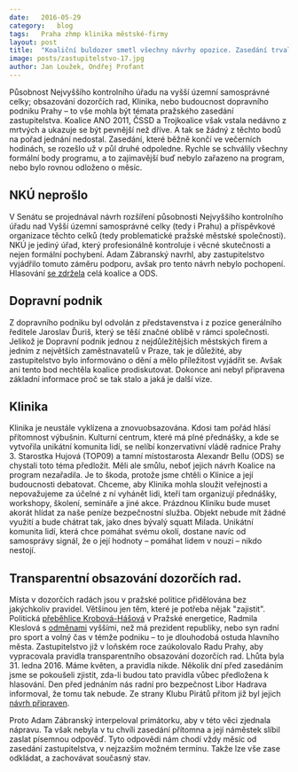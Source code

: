 ```yaml
---
date:	2016-05-29
category:	blog
tags:	Praha zhmp klinika městské-firmy
layout:	post
title:	"Koaliční buldozer smetl všechny návrhy opozice. Zasedání trvalo jen čtyři hodiny."
image: posts/zastupitelstvo-17.jpg
author:	Jan Loužek, Ondřej Profant
---
```


Působnost Nejvyššího kontrolního úřadu na vyšší územní samosprávné celky; obsazování dozorčích rad, Klinika, nebo budoucnost dopravního podniku Prahy – to vše mohla být témata pražského zasedání zastupitelstva. Koalice ANO 2011, ČSSD a Trojkoalice však vstala nedávno z mrtvých a ukazuje se být pevnější než dříve. A tak se žádný z těchto bodů na pořad jednání nedostal. Zasedání, které běžně končí ve večerních hodinách, se rozešlo už v půl druhé odpoledne. Rychle se schválily všechny formální body programu, a to zajímavější buď nebylo zařazeno na program, nebo bylo rovnou odloženo o měsíc.

## NKÚ neprošlo

V Senátu se projednával návrh rozšíření působnosti Nejvyššího kontrolního úřadu nad Vyšší územní samosprávné celky (tedy i Prahu) a příspěvkové organizace těchto celků (tedy problematické pražské městské společnosti). NKÚ je jediný úřad, který profesionálně kontroluje i věcné skutečnosti a nejen formální pochybení. Adam Zábranský navrhl, aby zastupitelstvo vyjádřilo tomuto záměru podporu, avšak pro tento návrh nebylo pochopení. Hlasování [se zdržela](https://www.flickr.com/photos/pirati/27167177592/) celá koalice a ODS.

## Dopravní podnik

Z dopravního podniku byl odvolán z představenstva i z pozice generálního ředitele Jaroslav Ďuriš, který se těší značné oblibě v rámci společnosti. Jelikož je Dopravní podnik jednou z nejdůležitějších městských firem a jedním z největších zaměstnavatelů v Praze, tak je důležité, aby zastupitelstvo bylo informováno o dění a mělo příležitost vyjádřit se. Avšak ani tento bod nechtěla koalice prodiskutovat. Dokonce ani nebyl připravena základní informace proč se tak stalo a jaká je další vize.

## Klinika

Klinika je neustále vyklízena a znovuobsazována. Kdosi tam pořád hlásí přítomnost výbušnin. Kulturní centrum, které má plné přednášky, a kde se vytvořila unikátní komunita lidí, se nelíbí konzervativní vládě radnice Prahy 3. Starostka Hujová (TOP09) a tamní místostarosta Alexandr Bellu (ODS) se chystali toto téma předložit. Měli ale smůlu, neboť jejich návrh Koalice na program nezařadila. Je to škoda, protože jsme chtěli o Klinice a její budoucnosti debatovat. Chceme, aby Klinika mohla sloužit veřejnosti a nepovažujeme za účelné z ní vyhánět lidi, kteří tam organizují přednášky, workshopy, školení, semináře a jiné akce. Prázdnou Kliniku bude muset akorát hlídat za naše peníze bezpečnostní služba. Objekt nebude mít žádné využití a bude chátrat tak, jako dnes bývalý squatt Milada. Unikátní komunita lidí, která chce pomáhat svému okolí, dostane navíc od samosprávy signál, že o její hodnoty – pomáhat lidem v nouzi – nikdo nestojí.

## Transparentní obsazování dozorčích rad.

Místa v dozorčích radách jsou v pražské politice přidělována bez jakýchkoliv pravidel. Většinou jen těm, které je potřeba nějak "zajistit". Politická [přeběhlice Krobová-Hášová](https://praha.pirati.cz/koalice-prebehliku.html) v Pražské energetice, Radmila Kleslová s [odměnami](https://praha.pirati.cz/kleslova-musi-pryc.html) vyššími, než má prezident republiky, nebo syn radní pro sport a volný čas v témže podniku – to je dlouhodobá ostuda hlavního města. Zastupitelstvo již v loňském roce zaúkolovalo Radu Prahy, aby vypracovala pravidla transparentního obsazování dozorčích rad. Lhůta byla 31. ledna 2016. Máme květen, a pravidla nikde. Několik dní před zasedáním jsme se pokoušeli zjistit, zda-li budou tato pravidla vůbec předložena k hlasování. Den před jednáním nás radní pro bezpečnost Libor Hadrava informoval, že tomu tak nebude. Ze strany Klubu Pirátů přitom již byl jejich [návrh připraven](https://praha.pirati.cz/dozorci-rady.html).

Proto Adam Zábranský interpeloval primátorku, aby v této věci zjednala nápravu. Ta však nebyla v tu chvíli zasedání přítomna a její náměstek slíbil zaslat písemnou odpověď. Tyto odpovědi nám chodí vždy měsíc od zasedání zastupitelstva, v nejzazším možném termínu. Takže lze vše zase odkládat, a zachovávat současný stav.
